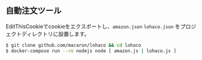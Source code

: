 ## 自動注文ツール

EditThisCookieでcookieをエクスポートし、`amazon.json` `lohaco.json` をプロジェクトディレクトリに設置します。

```bash
$ git clone github.com/macaron/lohaco && cd lohaco
$ docker-compose run --rm nodejs node [ amazon.js | lohaco.js ]
```
